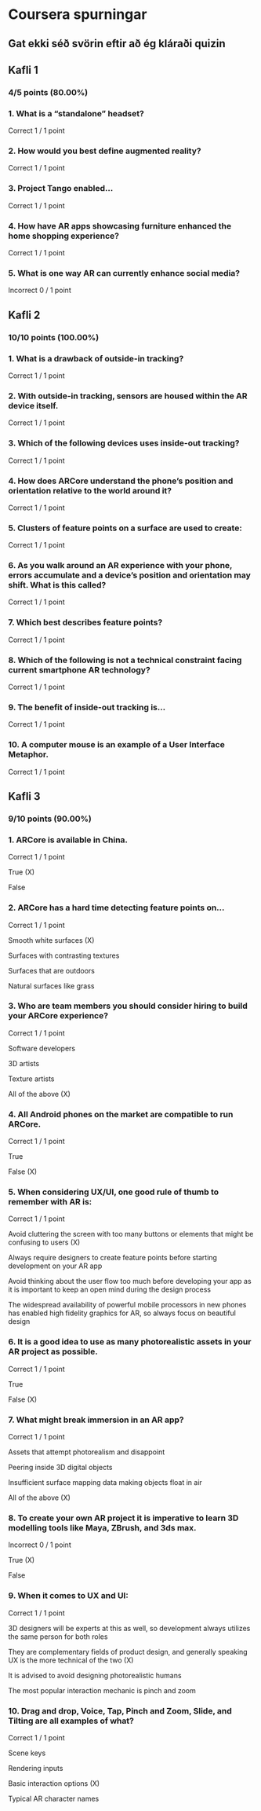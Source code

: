 # Coursera spurningar
## Gat ekki séð svörin eftir að ég kláraði quizin

## Kafli 1
### 4/5 points (80.00%)
### 1. What is a “standalone” headset?

Correct
1 / 1 point

### 2. How would you best define augmented reality?
Correct
1 / 1 point

### 3. Project Tango enabled...
Correct
1 / 1 point

### 4. How have AR apps showcasing furniture enhanced the home shopping experience?
Correct
1 / 1 point

### 5. What is one way AR can currently enhance social media?
Incorrect
0 / 1 point

## Kafli 2
### 10/10 points (100.00%)
### 1. What is a drawback of outside-in tracking?
Correct
1 / 1 point

### 2. With outside-in tracking, sensors are housed within the AR device itself.
Correct
1 / 1 point

### 3. Which of the following devices uses inside-out tracking?
Correct
1 / 1 point

### 4. How does ARCore understand the phone’s position and orientation relative to the world around it?
Correct
1 / 1 point

### 5. Clusters of feature points on a surface are used to create:
Correct
1 / 1 point

### 6. As you walk around an AR experience with your phone, errors accumulate and a device’s position and orientation may shift. What is this called?
Correct
1 / 1 point

### 7. Which best describes feature points?
Correct
1 / 1 point

### 8. Which of the following is not a technical constraint facing current smartphone AR technology?
Correct
1 / 1 point

### 9. The benefit of inside-out tracking is…
Correct
1 / 1 point

### 10. A computer mouse is an example of a User Interface Metaphor.
Correct
1 / 1 point

## Kafli 3
### 9/10 points (90.00%)
### 1. ARCore is available in China.
Correct
1 / 1 point

True (X)

False

### 2. ARCore has a hard time detecting feature points on...
Correct
1 / 1 point

Smooth white surfaces (X)

Surfaces with contrasting textures

Surfaces that are outdoors

Natural surfaces like grass


### 3. Who are team members you should consider hiring to build your ARCore experience?
Correct
1 / 1 point

Software developers

3D artists

Texture artists

All of the above (X)


### 4. All Android phones on the market are compatible to run ARCore.
Correct
1 / 1 point

True

False (X)

### 5. When considering UX/UI, one good rule of thumb to remember with AR is:
Correct
1 / 1 point

Avoid cluttering the screen with too many buttons or elements that might be confusing to users (X)

Always require designers to create feature points before starting development on your AR app

Avoid thinking about the user flow too much before developing your app as it is important to keep an open mind during the design process

The widespread availability of powerful mobile processors in new phones has enabled high fidelity graphics for AR, so always focus on beautiful design

### 6. It is a good idea to use as many photorealistic assets in your AR project as possible.
Correct
1 / 1 point

True

False (X)

### 7. What might break immersion in an AR app?
Correct
1 / 1 point

Assets that attempt photorealism and disappoint

Peering inside 3D digital objects

Insufficient surface mapping data making objects float in air

All of the above (X)

### 8. To create your own AR project it is imperative to learn 3D modelling tools like Maya, ZBrush, and 3ds max.
Incorrect
0 / 1 point

True (X)

False


### 9. When it comes to UX and UI:
Correct
1 / 1 point

3D designers will be experts at this as well, so development always utilizes the same person for both roles

They are complementary fields of product design, and generally speaking UX is the more technical of the two (X)

It is advised to avoid designing photorealistic humans

The most popular interaction mechanic is pinch and zoom

### 10. Drag and drop, Voice, Tap, Pinch and Zoom, Slide, and Tilting are all examples of what?
Correct
1 / 1 point

Scene keys

Rendering inputs

Basic interaction options (X)

Typical AR character names
